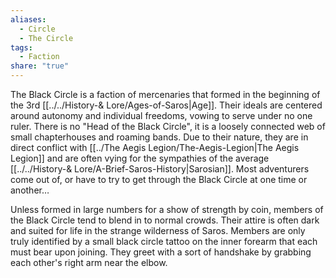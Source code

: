 ```yaml
---
aliases:
  - Circle
  - The Circle
tags:
  - Faction
share: "true"
---
```


The Black Circle is a faction of mercenaries that formed in the beginning of the 3rd [[../../History-& Lore/Ages-of-Saros|Age]]. Their ideals are centered around autonomy and individual freedoms, vowing to serve under no one ruler. There is no "Head of the Black Circle", it is a loosely connected web of small chapterhouses and roaming bands. Due to their nature, they are in direct conflict with [[../The Aegis Legion/The-Aegis-Legion|The Aegis Legion]] and are often vying for the sympathies of the average [[../../History-& Lore/A-Brief-Saros-History|Sarosian]]. Most adventurers come out of, or have to try to get through the Black Circle at one time or another…

Unless formed in large numbers for a show of strength by coin, members of the Black Circle tend to blend in to normal crowds. Their attire is often dark and suited for life in the strange wilderness of Saros. Members are only truly identified by a small black circle tattoo on the inner forearm that each must bear upon joining. They greet with a sort of handshake by grabbing each other's right arm near the elbow.
